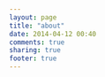 ```yaml
---
layout: page
title: "about"
date: 2014-04-12 00:40
comments: true
sharing: true
footer: true
---
```

